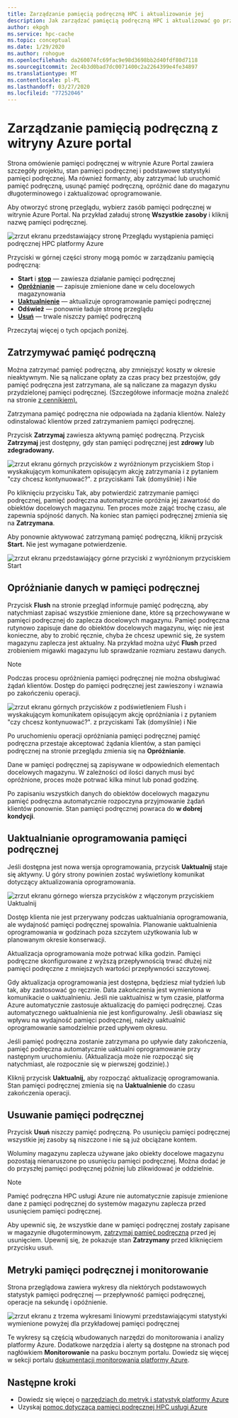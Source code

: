 ```yaml
---
title: Zarządzanie pamięcią podręczną HPC i aktualizowanie jej
description: Jak zarządzać pamięcią podręczną HPC i aktualizować go przy użyciu witryny Azure portal
author: ekpgh
ms.service: hpc-cache
ms.topic: conceptual
ms.date: 1/29/2020
ms.author: rohogue
ms.openlocfilehash: da260074fc69fac9e98d3698bb2d40fdf80d7118
ms.sourcegitcommit: 2ec4b3d0bad7dc0071400c2a2264399e4fe34897
ms.translationtype: MT
ms.contentlocale: pl-PL
ms.lasthandoff: 03/27/2020
ms.locfileid: "77252046"
---
```

# <a name="manage-your-cache-from-the-azure-portal"></a>Zarządzanie pamięcią podręczną z witryny Azure portal

Strona omówienie pamięci podręcznej w witrynie Azure Portal zawiera szczegóły projektu, stan pamięci podręcznej i podstawowe statystyki pamięci podręcznej. Ma również formanty, aby zatrzymać lub uruchomić pamięć podręczną, usunąć pamięć podręczną, opróżnić dane do magazynu długoterminowego i zaktualizować oprogramowanie.

Aby otworzyć stronę przeglądu, wybierz zasób pamięci podręcznej w witrynie Azure Portal. Na przykład załaduj stronę **Wszystkie zasoby** i kliknij nazwę pamięci podręcznej.

![zrzut ekranu przedstawiający stronę Przeglądu wystąpienia pamięci podręcznej HPC platformy Azure](media/hpc-cache-overview.png)

Przyciski w górnej części strony mogą pomóc w zarządzaniu pamięcią podręczną:

* **Start** i [**stop**](#stop-the-cache) — zawiesza działanie pamięci podręcznej
* [**Opróżnianie**](#flush-cached-data) — zapisuje zmienione dane w celu docelowych magazynowania
* [**Uaktualnienie**](#upgrade-cache-software) — aktualizuje oprogramowanie pamięci podręcznej
* **Odśwież** — ponownie ładuje stronę przeglądu
* [**Usuń**](#delete-the-cache) — trwale niszczy pamięć podręczną

Przeczytaj więcej o tych opcjach poniżej.

## <a name="stop-the-cache"></a>Zatrzymywać pamięć podręczną

Można zatrzymać pamięć podręczną, aby zmniejszyć koszty w okresie nieaktywnym. Nie są naliczane opłaty za czas pracy bez przestojów, gdy pamięć podręczna jest zatrzymana, ale są naliczane za magazyn dysku przydzielonej pamięci podręcznej. (Szczegółowe informacje można znaleźć na stronie [z cennikiem).](https://aka.ms/hpc-cache-pricing)

Zatrzymana pamięć podręczna nie odpowiada na żądania klientów. Należy odinstalować klientów przed zatrzymaniem pamięci podręcznej.

Przycisk **Zatrzymaj** zawiesza aktywną pamięć podręczną. Przycisk **Zatrzymaj** jest dostępny, gdy stan pamięci podręcznej jest **zdrowy** lub **zdegradowany.**

![zrzut ekranu górnych przycisków z wyróżnionym przyciskiem Stop i wyskakującym komunikatem opisującym akcję zatrzymania i z pytaniem "czy chcesz kontynuować?". z przyciskami Tak (domyślnie) i Nie](media/stop-cache.png)

Po kliknięciu przycisku Tak, aby potwierdzić zatrzymanie pamięci podręcznej, pamięć podręczna automatycznie opróżnia jej zawartość do obiektów docelowych magazynu. Ten proces może zająć trochę czasu, ale zapewnia spójność danych. Na koniec stan pamięci podręcznej zmienia się na **Zatrzymana**.

Aby ponownie aktywować zatrzymaną pamięć podręczną, kliknij przycisk **Start.** Nie jest wymagane potwierdzenie.

![zrzut ekranu przedstawiający górne przyciski z wyróżnionym przyciskiem Start](media/start-cache.png)

## <a name="flush-cached-data"></a>Opróżnianie danych w pamięci podręcznej

Przycisk **Flush** na stronie przegląd informuje pamięć podręczną, aby natychmiast zapisać wszystkie zmienione dane, które są przechowywane w pamięci podręcznej do zaplecza docelowych magazynu. Pamięć podręczna rutynowo zapisuje dane do obiektów docelowych magazynu, więc nie jest konieczne, aby to zrobić ręcznie, chyba że chcesz upewnić się, że system magazynu zaplecza jest aktualny. Na przykład można użyć **Flush** przed zrobieniem migawki magazynu lub sprawdzanie rozmiaru zestawu danych.

> [!NOTE]
> Podczas procesu opróżnienia pamięci podręcznej nie można obsługiwać żądań klientów. Dostęp do pamięci podręcznej jest zawieszony i wznawia po zakończeniu operacji.

![zrzut ekranu górnych przycisków z podświetleniem Flush i wyskakującym komunikatem opisującym akcję opróżniania i z pytaniem "czy chcesz kontynuować?". z przyciskami Tak (domyślnie) i Nie](media/hpc-cache-flush.png)

Po uruchomieniu operacji opróżniania pamięci podręcznej pamięć podręczna przestaje akceptować żądania klientów, a stan pamięci podręcznej na stronie przeglądu zmienia się na **Opróżnianie**.

Dane w pamięci podręcznej są zapisywane w odpowiednich elementach docelowych magazynu. W zależności od ilości danych musi być opróżnione, proces może potrwać kilka minut lub ponad godzinę.

Po zapisaniu wszystkich danych do obiektów docelowych magazynu pamięć podręczna automatycznie rozpoczyna przyjmowanie żądań klientów ponownie. Stan pamięci podręcznej powraca do **w dobrej kondycji**.

## <a name="upgrade-cache-software"></a>Uaktualnianie oprogramowania pamięci podręcznej

Jeśli dostępna jest nowa wersja oprogramowania, przycisk **Uaktualnij** staje się aktywny. U góry strony powinien zostać wyświetlony komunikat dotyczący aktualizowania oprogramowania.

![zrzut ekranu górnego wiersza przycisków z włączonym przyciskiem Uaktualnij](media/hpc-cache-upgrade-button.png)

Dostęp klienta nie jest przerywany podczas uaktualniania oprogramowania, ale wydajność pamięci podręcznej spowalnia. Planowanie uaktualnienia oprogramowania w godzinach poza szczytem użytkowania lub w planowanym okresie konserwacji.

Aktualizacja oprogramowania może potrwać kilka godzin. Pamięci podręczne skonfigurowane z wyższą przepływnością trwać dłużej niż pamięci podręczne z mniejszych wartości przepływności szczytowej.

Gdy aktualizacja oprogramowania jest dostępna, będziesz miał tydzień lub tak, aby zastosować go ręcznie. Data zakończenia jest wymieniona w komunikacie o uaktualnieniu. Jeśli nie uaktualnisz w tym czasie, platforma Azure automatycznie zastosuje aktualizację do pamięci podręcznej. Czas automatycznego uaktualnienia nie jest konfigurowalny. Jeśli obawiasz się wpływu na wydajność pamięci podręcznej, należy uaktualnić oprogramowanie samodzielnie przed upływem okresu.

Jeśli pamięć podręczna zostanie zatrzymana po upływie daty zakończenia, pamięć podręczna automatycznie uaktualni oprogramowanie przy następnym uruchomieniu. (Aktualizacja może nie rozpocząć się natychmiast, ale rozpocznie się w pierwszej godzinie).)

Kliknij przycisk **Uaktualnij,** aby rozpocząć aktualizację oprogramowania. Stan pamięci podręcznej zmienia się na **Uaktualnienie** do czasu zakończenia operacji.

## <a name="delete-the-cache"></a>Usuwanie pamięci podręcznej

Przycisk **Usuń** niszczy pamięć podręczną. Po usunięciu pamięci podręcznej wszystkie jej zasoby są niszczone i nie są już obciążane kontem.

Woluminy magazynu zaplecza używane jako obiekty docelowe magazynu pozostają nienaruszone po usunięciu pamięci podręcznej. Można dodać je do przyszłej pamięci podręcznej później lub zlikwidować je oddzielnie.

> [!NOTE]
> Pamięć podręczna HPC usługi Azure nie automatycznie zapisuje zmienione dane z pamięci podręcznej do systemów magazynu zaplecza przed usunięciem pamięci podręcznej.
>
> Aby upewnić się, że wszystkie dane w pamięci podręcznej zostały zapisane w magazynie długoterminowym, [zatrzymaj pamięć podręczną](#stop-the-cache) przed jej usunięciem. Upewnij się, że pokazuje stan **Zatrzymany** przed kliknięciem przycisku usuń.
<!--... written to long-term storage, follow this procedure:
>
> 1. [Remove](hpc-cache-edit-storage.md#remove-a-storage-target) each storage target from the Azure HPC Cache by using the delete button on the Storage targets page. The system automatically writes any changed data from the cache to the back-end storage system before removing the target.
> 1. Wait for the storage target to be completely removed. The process can take an hour or longer if there is a lot of data to write from the cache. When it is done, a portal notification says that the delete operation was successful, and the storage target disappears from the list.
> 1. After all affected storage targets have been deleted, it is safe to delete the cache.
>
> Alternatively, you can use the [flush](#flush-cached-data) option to save cached data, but there is a small risk of losing work if a client writes a change to the cache after the flush completes but before the cache instance is destroyed.-->

## <a name="cache-metrics-and-monitoring"></a>Metryki pamięci podręcznej i monitorowanie

Strona przeglądowa zawiera wykresy dla niektórych podstawowych statystyk pamięci podręcznej — przepływność pamięci podręcznej, operacje na sekundę i opóźnienie.

![zrzut ekranu z trzema wykresami liniowymi przedstawiającymi statystyki wymienione powyżej dla przykładowej pamięci podręcznej](media/hpc-cache-overview-stats.png)

Te wykresy są częścią wbudowanych narzędzi do monitorowania i analizy platformy Azure. Dodatkowe narzędzia i alerty są dostępne na stronach pod nagłówkiem **Monitorowanie** na pasku bocznym portalu. Dowiedz się więcej w sekcji portalu [dokumentacji monitorowania platformy Azure](../azure-monitor/insights/monitor-azure-resource.md#monitoring-in-the-azure-portal).

## <a name="next-steps"></a>Następne kroki

<!-- * Learn more about metrics and statistics for hpc cache -->
* Dowiedz się więcej o [narzędziach do metryk i statystyk platformy Azure](../azure-monitor/index.yml)
* Uzyskaj [pomoc dotyczącą pamięci podręcznej HPC usługi Azure](hpc-cache-support-ticket.md)
